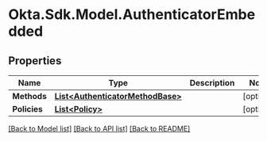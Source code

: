 # Okta.Sdk.Model.AuthenticatorEmbedded

## Properties

Name | Type | Description | Notes
------------ | ------------- | ------------- | -------------
**Methods** | [**List&lt;AuthenticatorMethodBase&gt;**](AuthenticatorMethodBase.md) |  | [optional] 
**Policies** | [**List&lt;Policy&gt;**](Policy.md) |  | [optional] 

[[Back to Model list]](../README.md#documentation-for-models) [[Back to API list]](../README.md#documentation-for-api-endpoints) [[Back to README]](../README.md)

